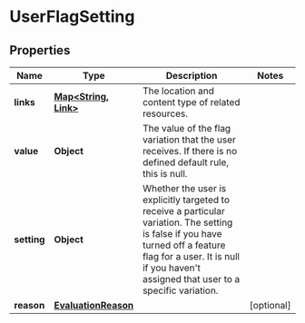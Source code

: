 

# UserFlagSetting


## Properties

| Name | Type | Description | Notes |
|------------ | ------------- | ------------- | -------------|
|**links** | [**Map&lt;String, Link&gt;**](Link.md) | The location and content type of related resources. |  |
|**value** | **Object** | The value of the flag variation that the user receives. If there is no defined default rule, this is null. |  |
|**setting** | **Object** | Whether the user is explicitly targeted to receive a particular variation. The setting is false if you have turned off a feature flag for a user. It is null if you haven&#39;t assigned that user to a specific variation. |  |
|**reason** | [**EvaluationReason**](EvaluationReason.md) |  |  [optional] |



